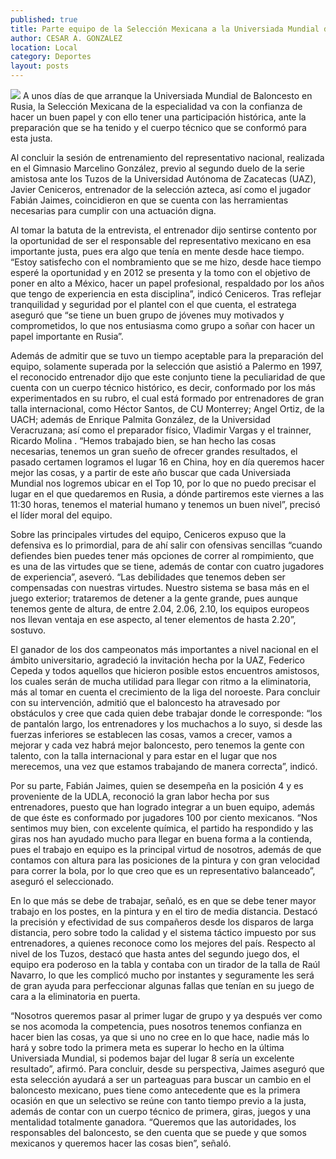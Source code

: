 ```yaml
---
published: true
title: Parte equipo de la Selección Mexicana a la Universiada Mundial de Baloncesto
author: CESAR A. GONZALEZ
location: Local
category: Deportes
layout: posts
---
```


![](http://i.imgur.com/glUoW17m.jpg)
A unos días de que arranque la Universiada Mundial de Baloncesto en Rusia, la Selección Mexicana de la especialidad va con la confianza de hacer un buen papel y con ello tener una participación histórica, ante la preparación que se ha tenido y el cuerpo técnico que se conformó para esta justa.

Al concluir la sesión de entrenamiento del representativo nacional, realizada en el Gimnasio Marcelino González, previo al segundo duelo de la serie amistosa ante los Tuzos de la Universidad Autónoma de Zacatecas (UAZ), Javier Ceniceros, entrenador de la selección azteca, así como el jugador Fabián Jaimes, coincidieron en que se cuenta con las herramientas necesarias para cumplir con una actuación digna.

Al tomar la batuta de la entrevista, el entrenador dijo sentirse contento por la oportunidad de ser el responsable del representativo mexicano en esa importante justa, pues era algo que tenía en mente desde hace tiempo.
“Estoy satisfecho con el nombramiento que se me hizo, desde hace tiempo esperé la oportunidad y en 2012 se presenta y la tomo con el objetivo de poner en alto a México, hacer un papel profesional, respaldado por los años que tengo de experiencia en esta disciplina”, indicó Ceniceros.
Tras reflejar tranquilidad y seguridad por el plantel con el que cuenta, el estratega aseguró que “se tiene un buen grupo de jóvenes muy motivados y comprometidos, lo que nos entusiasma como grupo a soñar con hacer un papel importante en Rusia”.

Además de admitir que se tuvo un tiempo aceptable para la preparación del equipo, solamente superada por la selección que asistió a Palermo en 1997, el reconocido entrenador dijo que este conjunto tiene la peculiaridad de que cuenta con un cuerpo técnico histórico, es decir, conformado por los más experimentados en su rubro, el cual está formado por entrenadores de gran talla internacional, como Héctor Santos, de CU Monterrey; Angel Ortiz, de la UACH; además de Enrique Palmita González, de la Universidad Veracruzana; así como el preparador físico, Vladimir Vargas y el trainner, Ricardo Molina .
“Hemos trabajado bien, se han hecho las cosas necesarias, tenemos un gran sueño de ofrecer grandes resultados, el pasado certamen logramos el lugar 16 en China, hoy en día queremos hacer mejor las cosas, y a partir de este año buscar que cada Universiada Mundial nos logremos ubicar en el Top 10, por lo que no puedo precisar el lugar en el que quedaremos en Rusia, a dónde partiremos este viernes a las 11:30 horas, tenemos el material humano y tenemos un buen nivel”, precisó el líder moral del equipo.

Sobre las principales virtudes del equipo, Ceniceros expuso que la defensiva es lo primordial, para de ahí salir con ofensivas sencillas “cuando defiendes bien puedes tener más opciones de correr al rompimiento, que es una de las virtudes que se tiene, además de contar con cuatro jugadores de experiencia”, aseveró. 
“Las debilidades que tenemos deben ser compensadas con nuestras virtudes. Nuestro sistema se basa más en el juego exterior; trataremos de detener a la gente grande, pues aunque tenemos gente de altura, de entre 2.04, 2.06, 2.10, los equipos europeos nos llevan ventaja en ese aspecto, al tener elementos de hasta 2.20”, sostuvo. 

El ganador de los dos campeonatos más importantes a nivel nacional en el ámbito universitario, agradeció la invitación hecha por la UAZ, Federico Cepeda y todos aquellos que hicieron posible estos encuentros amistosos, los cuales serán de mucha utilidad para llegar con ritmo a la eliminatoria, más al tomar en cuenta el crecimiento de la liga del noroeste.
Para concluir con su intervención, admitió que el baloncesto ha atravesado por obstáculos y cree que cada quien debe trabajar donde le corresponde: “los de pantalón largo, los entrenadores y los muchachos a lo suyo, si desde las fuerzas inferiores se establecen las cosas, vamos a crecer, vamos a mejorar y cada vez habrá mejor baloncesto, pero tenemos la gente con talento, con la talla internacional y para estar en el lugar que nos merecemos, una vez que estamos trabajando de manera correcta”, indicó.

Por su parte, Fabián Jaimes, quien se desempeña en la posición 4 y es proveniente de la UDLA, reconoció la gran labor hecha por sus entrenadores, puesto que han logrado integrar a un buen equipo, además de que éste es conformado por jugadores 100 por ciento mexicanos.
“Nos sentimos muy bien, con excelente química, el partido ha respondido y las giras nos han ayudado mucho para llegar en buena forma a la contienda, pues el trabajo en equipo es la principal virtud de nosotros, además de que contamos con altura para las posiciones de la pintura y con gran velocidad para correr la bola, por lo que creo que es un representativo balanceado”, aseguró el seleccionado.

En lo que más se debe de trabajar, señaló, es en que se debe tener mayor trabajo en los postes, en la pintura y en el tiro de media distancia. Destacó la precisión y efectividad de sus compañeros desde los disparos de larga distancia, pero sobre todo la calidad y el sistema táctico impuesto por sus entrenadores, a quienes reconoce como los mejores del país.
Respecto al nivel de los Tuzos, destacó que hasta antes del segundo juego dos, el equipo era poderoso en la tabla y contaba con un tirador de la talla de Raúl Navarro, lo que les complicó mucho por instantes y seguramente les será de gran ayuda para perfeccionar algunas fallas que tenían en su juego de cara a la eliminatoria en puerta.

“Nosotros queremos pasar al primer lugar de grupo y ya después ver como se nos acomoda la competencia, pues nosotros tenemos confianza en hacer bien las cosas, ya que si uno no cree en lo que hace, nadie más lo hará y sobre todo la primera meta es superar lo hecho en la última Universiada Mundial, si podemos bajar del lugar 8 sería un excelente resultado”, afirmó.
Para concluir, desde su perspectiva, Jaimes aseguró que esta selección ayudará a ser un parteaguas para buscar un cambio en el baloncesto mexicano, pues tiene como antecedente que es la primera ocasión en que un selectivo se reúne con tanto tiempo previo a la justa, además de contar con un cuerpo técnico de primera, giras, juegos y una mentalidad totalmente ganadora.
“Queremos que las autoridades, los responsables del baloncesto, se den cuenta que se puede y que somos mexicanos y queremos hacer las cosas bien”, señaló.
